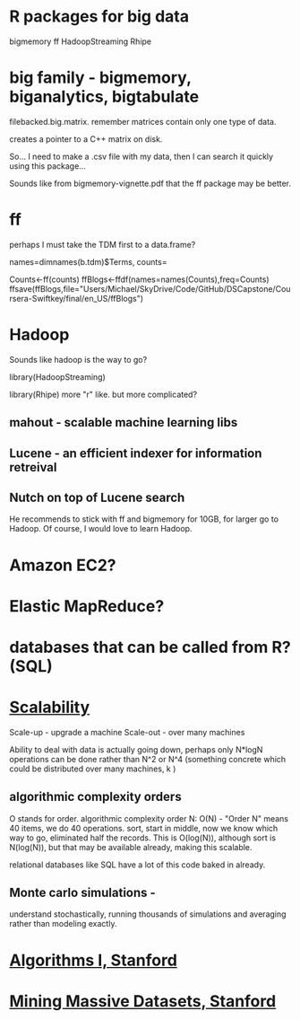 R packages for big data
====

[](http://www.slideshare.net/bytemining/r-hpc)
bigmemory
ff
HadoopStreaming
Rhipe

# big family - bigmemory, biganalytics, bigtabulate

filebacked.big.matrix. remember matrices contain only one type of data.

creates a pointer to a C++ matrix on disk.

So... I need to make a .csv file with my data, then I can search it quickly using this package... 

Sounds like from bigmemory-vignette.pdf that the ff package may be better.

# ff

perhaps I must take the TDM first to a data.frame?

names=dimnames(b.tdm)$Terms, counts=

Counts<-ff(counts)
ffBlogs<-ffdf(names=names(Counts),freq=Counts)
ffsave(ffBlogs,file="Users/Michael/SkyDrive/Code/GitHub/DSCapstone/Coursera-Swiftkey/final/en_US/ffBlogs")

# Hadoop

Sounds like hadoop is the way to go?

library(HadoopStreaming)

library(Rhipe) more "r" like.
but more complicated?

## mahout - scalable machine learning libs
## Lucene - an efficient indexer for information retreival
## Nutch on top of Lucene search

He recommends to stick with ff and bigmemory for 10GB, for larger go to Hadoop.
Of course, I would love to learn Hadoop.

# Amazon EC2?

# Elastic MapReduce?

# databases that can be called from R? (SQL)


# [Scalability](https://class.coursera.org/datasci-002/lecture/71)

Scale-up - upgrade a machine
Scale-out - over many machines

Ability to deal with data is actually going down, 
perhaps only N*logN operations can be done rather than N^2 or N^4 (something concrete which could be distributed over many machines, k )

## algorithmic complexity orders
O stands for order.
algorithmic complexity order N: O(N) - "Order N"
	means 40 items, we do 40 operations.
sort, start in middle, now we know which way to go, eliminated half the records.
	This is O(log(N)), although sort is N(log(N)), but that may be available already, making this scalable.

relational databases like SQL have a lot of this code baked in already.

[](file:///C:/Users/Michael/SkyDrive/Code/GitHub/DSCapstone/Big-O%20Algorithm%20Complexity%20Cheat%20Sheet.html)
## Monte carlo simulations - 
understand stochastically, running thousands of simulations and averaging rather than modeling exactly.

# [Algorithms I, Stanford](https://class.coursera.org/algo-006/lecture)

# [Mining Massive Datasets, Stanford](https://class.coursera.org/mmds-001/lecture)

# [](http://www.r-bloggers.com/in-depth-introduction-to-machine-learning-in-15-hours-of-expert-videos/)

# [](http://www.rdatamining.com)
